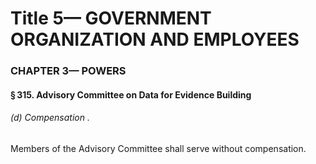
# Title 5— GOVERNMENT ORGANIZATION AND EMPLOYEES
### CHAPTER 3— POWERS
#### § 315. Advisory Committee on Data for Evidence Building
###### (d) Compensation .

Members of the Advisory Committee shall serve without compensation.
